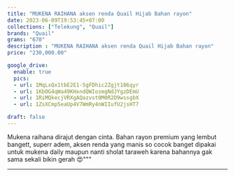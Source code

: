 ```yaml
---
title: "MUKENA RAIHANA aksen renda Quail Hijab Bahan rayon"
date: 2023-06-09T19:53:45+07:00
collections: ["Telekung", "Quail"]
brands: "Quail"
grams: "670"
description : "MUKENA RAIHANA aksen renda Quail Hijab Bahan rayon"
price: "230,000.00"

google_drive:
  enable: true
  pics:
  - url: 1MqLxQx1tbE2E1-5gFDhic2Zgjt186qyr
  - url: 1KbOG4qWa49KHxndQWIosmgNdJYgzDEmU
  - url: 1RiMQkecjVRXgAQazvst0M0R2D9wssgbX
  - url: 1ZsXCmp5eaUp4V7WmRy4nWIIufU2jsHT7

draft: false
---
```


Mukena raihana dirajut dengan cinta. Bahan rayon premium  yang lembut bangett, superr adem, aksen renda yang manis so cocok banget dipakai untuk mukena daily maupun nanti sholat taraweh karena bahannya gak sama sekali bikin gerah 😍"""

----------    
 
